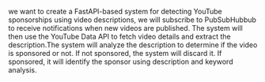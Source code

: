 we want to create a FastAPI-based system for detecting YouTube sponsorships using video descriptions, we will subscribe to PubSubHubbub to receive notifications when new videos are published. The system will then use the YouTube Data API to fetch video details and extract the description.The system will analyze the description to determine if the video is sponsored or not. If not sponsored, the system will discard it. If sponsored, it will identify the sponsor using description and keyword analysis. 